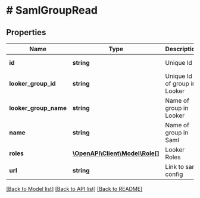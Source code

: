 # # SamlGroupRead

## Properties

Name | Type | Description | Notes
------------ | ------------- | ------------- | -------------
**id** | **string** | Unique Id | [optional] [readonly]
**looker_group_id** | **string** | Unique Id of group in Looker | [optional] [readonly]
**looker_group_name** | **string** | Name of group in Looker | [optional] [readonly]
**name** | **string** | Name of group in Saml | [optional] [readonly]
**roles** | [**\OpenAPI\Client\Model\Role[]**](Role.md) | Looker Roles | [optional] [readonly]
**url** | **string** | Link to saml config | [optional] [readonly]

[[Back to Model list]](../../README.md#models) [[Back to API list]](../../README.md#endpoints) [[Back to README]](../../README.md)
